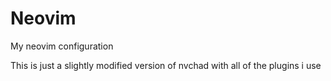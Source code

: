 <h1>Neovim</h1>
<p>My neovim configuration</p>
<p>This is just a slightly modified version of nvchad with all of the plugins i use</p>
